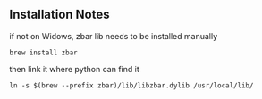## Installation Notes
if not on Widows, zbar lib needs to be installed manually
```shell
brew install zbar
```
then link it where python can find it
```shell
ln -s $(brew --prefix zbar)/lib/libzbar.dylib /usr/local/lib/
```